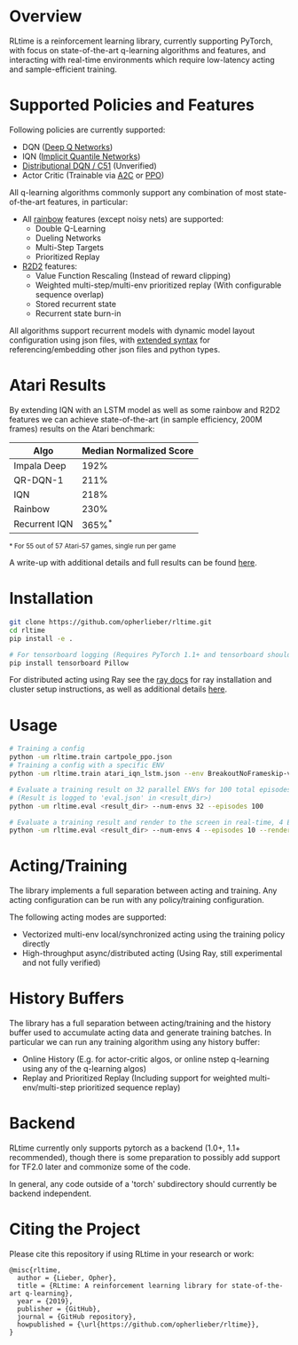 # Overview
RLtime is a reinforcement learning library, currently supporting PyTorch, with focus on state-of-the-art q-learning algorithms and features, and interacting with real-time environments which require low-latency acting and sample-efficient training.


# Supported Policies and Features
Following policies are currently supported:
- DQN ([Deep Q Networks](https://arxiv.org/abs/1312.5602))
- IQN ([Implicit Quantile Networks](https://arxiv.org/abs/1806.06923))
- [Distributional DQN / C51](https://arxiv.org/abs/1707.06887) (Unverified)
- Actor Critic (Trainable via [A2C](https://arxiv.org/abs/1602.01783) or [PPO](https://arxiv.org/abs/1707.06347))

All q-learning algorithms commonly support any combination of most state-of-the-art
features, in particular:
- All [rainbow](https://arxiv.org/abs/1710.02298) features (except noisy nets) are supported:
    - Double Q-Learning
    - Dueling Networks
    - Multi-Step Targets
    - Prioritized Replay
- [R2D2](https://openreview.net/pdf?id=r1lyTjAqYX) features:
    - Value Function Rescaling (Instead of reward clipping)
    - Weighted multi-step/multi-env prioritized replay (With configurable sequence overlap)
    - Stored recurrent state
    - Recurrent state burn-in

All algorithms support recurrent models with dynamic model layout configuration using json files, with [extended syntax](https://github.com/opherlieber/rltime/blob/master/docs/json_syntax.md) for referencing/embedding other json files and python types.


# Atari Results
By extending IQN with an LSTM model as well as some rainbow and R2D2 features
we can achieve state-of-the-art (in sample efficiency, 200M frames) results on
the Atari benchmark:

|Algo|Median Normalized Score|
|----|----|
|Impala Deep|192%|
|QR-DQN-1|211%|
|IQN|218%|
|Rainbow|230%|
|Recurrent IQN|365%<sup>*</sup>|

<sup>* For 55 out of 57 Atari-57 games, single run per game</sup>

A write-up with additional details and full results can be found [here](https://opherlieber.github.io/rl/2019/09/22/recurrent_iqn).

# Installation
```bash
git clone https://github.com/opherlieber/rltime.git
cd rltime
pip install -e .

# For tensorboard logging (Requires PyTorch 1.1+ and tensorboard should be at least version 1.14)
pip install tensorboard Pillow
```
For distributed acting using Ray see the [ray docs](https://ray.readthedocs.io/en/latest/installation.html) for ray installation and cluster setup instructions, as well as additional details [here](https://github.com/opherlieber/rltime/blob/master/docs/distributed_acting.md).



# Usage
```bash
# Training a config
python -um rltime.train cartpole_ppo.json
# Training a config with a specific ENV
python -um rltime.train atari_iqn_lstm.json --env BreakoutNoFrameskip-v4

# Evaluate a training result on 32 parallel ENVs for 100 total episodes
# (Result is logged to 'eval.json' in <result_dir>)
python -um rltime.eval <result_dir> --num-envs 32 --episodes 100

# Evaluate a training result and render to the screen in real-time, 4 ENVs tiled
python -um rltime.eval <result_dir> --num-envs 4 --episodes 10 --render
```

# Acting/Training
The library implements a full separation between acting and training. Any
acting configuration can be run with any policy/training configuration.

The following acting modes are supported:
- Vectorized multi-env local/synchronized acting using the training policy directly
- High-throughput async/distributed acting (Using Ray, still experimental and not fully verified)

# History Buffers
The library has a full separation between acting/training and the history buffer used to accumulate acting data and generate training batches. In particular we can run any training algorithm using any history buffer:
- Online History (E.g. for actor-critic algos, or online nstep q-learning using any of the q-learning algos)
- Replay and Prioritized Replay (Including support for weighted multi-env/multi-step prioritized sequence replay)

# Backend
RLtime currently only supports pytorch as a backend (1.0+, 1.1+ recommended), though there is some preparation to possibly add support for TF2.0 later and commonize some of the code.

In general, any code outside of a 'torch' subdirectory should currently be backend independent.

# Citing the Project
Please cite this repository if using RLtime in your research or work:

```
@misc{rltime,
  author = {Lieber, Opher},
  title = {RLtime: A reinforcement learning library for state-of-the-art q-learning},
  year = {2019},
  publisher = {GitHub},
  journal = {GitHub repository},
  howpublished = {\url{https://github.com/opherlieber/rltime}},
}
```